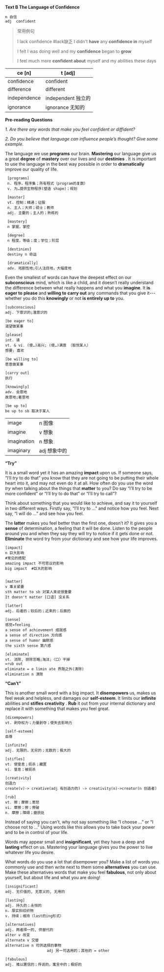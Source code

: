 **Text B The Language of Confidence**

```
n 自信
adj  confident
```

>常用例句
>
>I lack confidence #lack缺乏
>I didn't **have** any **confidence in** myself
>
>I felt I was doing well and my **confidence** began to **grow**
>
>I feel much more **confident about** myself and my abilities these days

| ce [n]       | t [adj]            |
| ------------ | ------------------ |
| confidence   | confident          |
| difference   | different          |
| independence | independent 独立的 |
| ignorance    | ignorance 无知的   |



**Pre-reading Questions**

*1.*     *Are there any words that make you feel confident or diffident?*

*2.*     *Do you believe that language can influence people’s thought? Give some example.*

The language we use **programs** our brain. **Mastering** our language give us a great **degree**  of **mastery** over our lives and our **destinies** . It is important to use the language in the best way possible in order to **dramatically** improve our quality of life.

```
 [programs]
 n. 程序，程序集；所有程式（program的复数）
 v. 为…提供生物程序(塑造 shape)；规划

 [master]
 vt. 控制；精通；征服
 n. 主人；大师；硕士；教师
 adj. 主要的；主人的；熟练的
 
 [mastery]
 n 掌握，掌控

 [degree]
 n 程度，等级；度；学位；阶层

 [destinies]
 destiny n 命运

 [dramatically]
 adv. 戏剧性地;引人注目地，大幅度地
```



Even the smallest of words can have the deepest effect on our **subconscious**  mind, which is like a child, and it doesn’t really understand the difference between what really happens and what you **imagine**. It **is eager to** **please**  and **willing to**  **carry out**   any commands that you give it--- whether you do this **knowingly**   or not **is entirely up to** you.

```
[subconscious]
adj. 下意识的;潜意识的

[be eager to]
渴望做某事

[please]
int. 请
vt. & vi. (使…)高兴; (使…)满意 （取悦某人）
想要; 喜欢

[be willing to]
愿意做某事

[carry out]
执行

[knowingly]
adv. 会意地
故意地;着意地

[be up to]
be up to sb 取决于某人
```

|             |              |
| ----------- | ------------ |
| image       | n 图像       |
| imagine     | v 想象       |
| imagination | n 想象       |
| imaginary   | adj 想象中的 |







**“Try”**

It is a small word yet it has an amazing **impact**  upon us. If someone says, “I’ll *try* to do that” you know that they are not going to be putting their whole heart into it, and may not even do it at all. How often do you use the word *try* when talking about the things that **matter**   to you? Do say “I’ll try to be more confident” or “I’ll try to do that” or “I’ll try to call”?

Think about something that you would like to achieve, and say it to yourself in two different ways. Firstly say, “I’ll try to …” and notice how you feel. Next say, “I will do …” and see how you feel.

The **latter**   makes you feel better than the first one, doesn’t it? It gives you a **sense**  of determination, a feeling that it will be done. Listen to the people around you and when they say they will try to notice if it gets done or not. **Eliminate** the word try from your dictionary and see how your life improves.

```
[impact]
n 巨大影响
#常见的搭配
amazing impact 不可思议的影响
big impact	#巨大的影响


[matter]
v 事关紧要
sth matter to sb 对某人来说很重要
It doesn't matter [口语] 没关系

[latter]
adj. 后者的；较后的；近来的；后面的

[sense]
感觉=feeling
a sense of achievement 成就感
a sense of direction 方向感
a sense of humor 幽默感
the sixth sense 第六感

[eliminate]
vt. 消除, 排除忽略;淘汰;〈口〉干掉
=rub out
eliminate = e limin ate 界限之外(清除)
elimination n 清除
```



**“Can’t”**

This is another small word with a big impact. It **disempowers**  us, makes us feel weak and helpless, and damages our **self-esteem**. It limits our **infinite**  abilities and **stifles**  **creativity** . **Rub** it out from your internal dictionary and replace it with something that makes you feel great.

```
[disempowers]
vt. 剥夺权力；力量剥夺；使失去影响力

[self-esteem]
自尊

[infinite]
adj. 无限的，无穷的；无数的；极大的

[stifles]
vt. 使窒息；扼杀；藏匿
vi. 窒息；被扼杀

[creativity]
创造力
create(v)-> creative(adj 有创造力的) -> creativity(n)->creator(n 创造者)

[rub]
vt. 擦；摩擦；惹怒
vi. 摩擦；擦；擦破
n. 摩擦；障碍；磨损处
```



Instead of saying you can’t, why not say something like “I choose …” or “I choose not to …” Using words like this allows you to take back your power and to be in control of your life.

Words may appear small and **insignificant**, yet they have a deep and **lasting** effect on us. Mastering your language gives you the power to live whatever life you desire.

What words do you use a lot that disempower you? Make a list of words you commonly use and then write next to them some **alternatives**  you can use. Make these alternatives words that make you feel **fabulous**, not only about yourself, but about life and what you are doing!

 ```
[insignificant]
adj. 无价值的, 无意义的, 无用的

[lasting]
adj. 持久的；永恒的
n. 厚实斜纹织物
v. 持续；维持（last的ing形式）

[alternatives]
adj. 两者择一的, 供替代的
alter v 改变
alternate v 交替
alternative n 可供选择的事物
					adj 另一可选用的；其他的 = other

[fabulous]
adj. 难以置信的；传说的，寓言中的；极好的
 ```


